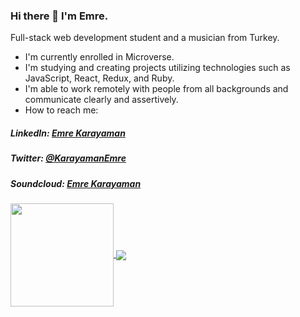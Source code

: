 ### Hi there 👋 I'm Emre.

Full-stack web development student and a musician from Turkey.

- I'm currently enrolled in Microverse.
- I'm studying and creating projects utilizing technologies such as JavaScript, React, Redux, and Ruby.
- I'm able to work remotely with people from all backgrounds and communicate clearly and assertively.
- How to reach me: 
##### LinkedIn: [Emre Karayaman](https://www.linkedin.com/in/emre-karayaman-a7b45b243/)
##### Twitter: [@KarayamanEmre](https://twitter.com/KarayamanEmre)
##### Soundcloud: [Emre Karayaman](https://soundcloud.com/emrekarayaman)

<a href="https://github.com/anuraghazra/github-readme-stats">
  <img align="center" style="height: 165px;" src="https://github-readme-stats.vercel.app/api?username=karayamanemre&show_icons=true&theme=transparent" />
</a>
<a href="[https://github.com/anuraghazra/convoychat](https://github.com/anuraghazra/github-readme-stats)">
  <img align="center" src="https://github-readme-stats.vercel.app/api/top-langs/?username=karayamanemre&layout=compact&show_icons=true&theme=transparent" />
</a>
